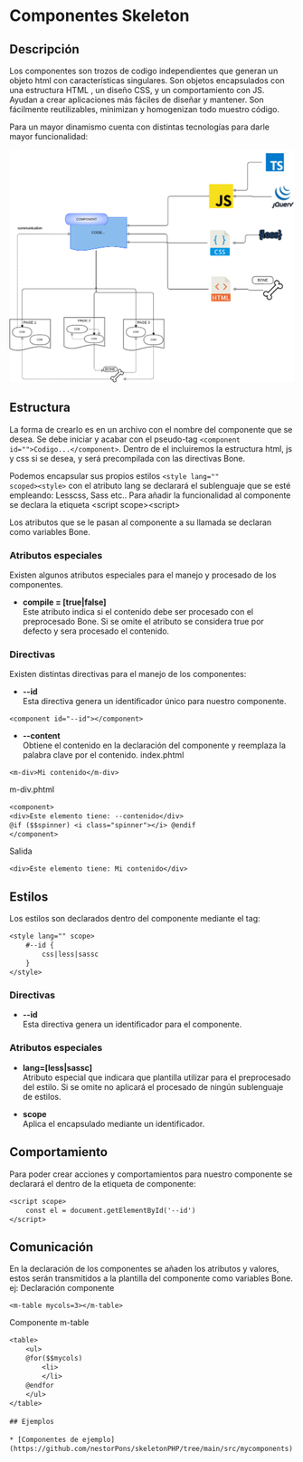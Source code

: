 # Componentes Skeleton

## Descripción
Los componentes son trozos de codigo independientes que generan un objeto html con características singulares.
Son objetos encapsulados con una estructura HTML , un diseño CSS, y un comportamiento con JS. 
Ayudan a crear aplicaciones más fáciles de diseñar y mantener.
Son fácilmente reutilizables, minimizan y homogenizan todo muestro código. 

Para un mayor dinamismo cuenta con distintas tecnologías para darle mayor funcionalidad: 

![ESQUEMA](img/Sistemacomponentes.png "Esquema del SkeletonPHP")

## Estructura 
La forma de crearlo es en un archivo con el nombre del componente que se desea.
Se debe iniciar y acabar con el pseudo-tag <code>&lt;component id=""&gt;Codigo...&lt;/component&gt;</code>. 
Dentro de el incluiremos la estructura html, js y css si se desea, y será precompilada con las directivas Bone. 

Podemos encapsular sus propios estilos <code>&lt;style lang="" scoped&gt;&lt;style&gt;</code> con el atributo lang se declarará el sublenguaje que se esté empleando: Lesscss, Sass etc..
Para añadir la funcionalidad al componente se declara la etiqueta &lt;script scope&gt;&lt;script&gt;

Los atributos que se le pasan al componente a su llamada se declaran como variables Bone.

### Atributos especiales

Existen algunos atributos especiales para el manejo y procesado de los componentes. 

* **compile = [true|false]**  
Este atributo indica si el contenido debe ser procesado con el preprocesado Bone. 
Si se omite el atributo se considera true por defecto y sera procesado el contenido. 

### Directivas
Existen distintas directivas para el manejo de los componentes:  

* **--id**  
Esta directiva genera un identificador único para nuestro componente. 
```
<component id="--id"></component>
```
* **--content**  
Obtiene el contenido en la declaración del componente y reemplaza la palabra clave por el contenido.
index.phtml
```
<m-div>Mi contenido</m-div>
```
m-div.phtml
```
<component>
<div>Este elemento tiene: --contenido</div>
@if ($$spinner) <i class="spinner"></i> @endif
</component>
```

Salida
``` 
<div>Este elemento tiene: Mi contenido</div>
```
## Estilos 

Los estilos son declarados dentro del componente mediante el tag:
```
<style lang="" scope>
    #--id {
        css|less|sassc
    }
</style>
```

### Directivas

* **--id**  
Esta directiva genera un identificador para el componente.


### Atributos especiales

* **lang=[less|sassc]**  
Atributo especial que indicara que plantilla utilizar para el preprocesado del estilo. 
Si se omite no aplicará el procesado de ningún sublenguaje de estilos. 

* **scope**  
Aplica el encapsulado mediante un identificador.

## Comportamiento

Para poder crear acciones y comportamientos para nuestro componente se declarará el dentro de la etiqueta de componente:

```
<script scope>
    const el = document.getElementById('--id')
</script>
```

## Comunicación

En la declaración de los componentes se añaden los atributos y valores, estos serán transmitidos a la plantilla del componente como variables Bone.
ej: 
Declaración componente
```
<m-table mycols=3></m-table>
```
Componente m-table
```
<table>
    <ul>
    @for($$mycols)
        <li>
        </li>
    @endfor
    </ul>
</table>

## Ejemplos 

* [Componentes de ejemplo](https://github.com/nestorPons/skeletonPHP/tree/main/src/mycomponents)